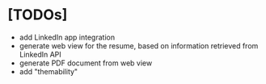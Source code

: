 # [TODOs]

- add LinkedIn app integration
- generate web view for the resume, based on information retrieved from LinkedIn API
- generate PDF document from web view
- add "themability"
